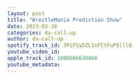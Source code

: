 ```yaml
---
layout: post
title: "WrestleMania Prediction Show"
date: 2023-03-30
categories: da-call-up
author: da-call-up
spotify_track_id: 3PiFSyDZL1oFCtFuP9lllQ
youtube_video_id: 
apple_track_id: 1000606630068
youtube_metadata: 
---
```

